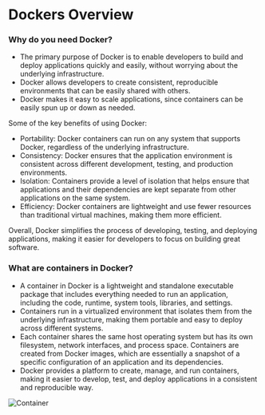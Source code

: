 # Dockers Overview

### Why do you need Docker?
- The primary purpose of Docker is to enable developers to build and deploy applications quickly and easily, without worrying about the underlying infrastructure. 
- Docker allows developers to create consistent, reproducible environments that can be easily shared with others. 
- Docker makes it easy to scale applications, since containers can be easily spun up or down as needed.

Some of the key benefits of using Docker:

- Portability: Docker containers can run on any system that supports Docker, regardless of the underlying infrastructure.
- Consistency: Docker ensures that the application environment is consistent across different development, testing, and production environments.
- Isolation: Containers provide a level of isolation that helps ensure that applications and their dependencies are kept separate from other applications on the same system.
- Efficiency: Docker containers are lightweight and use fewer resources than traditional virtual machines, making them more efficient.

Overall, Docker simplifies the process of developing, testing, and deploying applications, making it easier for developers to focus on building great software.

### What are containers in Docker?
- A container in Docker is a lightweight and standalone executable package that includes everything needed to run an application, including the code, runtime, system tools, libraries, and settings. 
- Containers run in a virtualized environment that isolates them from the underlying infrastructure, making them portable and easy to deploy across different systems. 
- Each container shares the same host operating system but has its own filesystem, network interfaces, and process space. Containers are created from Docker images, which are essentially a snapshot of a specific configuration of an application and its dependencies. 
- Docker provides a platform to create, manage, and run containers, making it easier to develop, test, and deploy applications in a consistent and reproducible way.

![Container](https://user-images.githubusercontent.com/111991325/220251020-b3f1e0c5-a00c-43d9-9ecf-ee2eb165a7cc.jpg)

